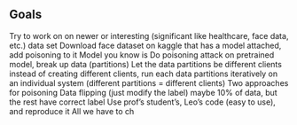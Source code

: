 ## Goals ##
Try to work on on newer or interesting (significant like healthcare, face data, etc.) data set
Download face dataset on kaggle that has a model attached, add poisoning to it
Model you know is 
Do poisoning attack on pretrained model, break up data (partitions)
Let the data partitions be different clients 
instead of creating different clients, run each data partitions iteratively on an individual system (different partitions = different clients)
Two approaches for poisoning
Data flipping (just modify the label) maybe 10% of data, but the rest have correct label
Use prof’s student’s, Leo’s code (easy to use), and reproduce it
All we have to ch
